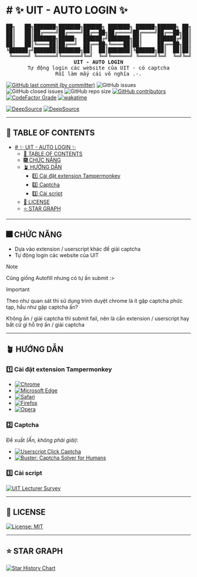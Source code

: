 # # ✨ UIT - AUTO LOGIN ✨

<pre align="center">
██╗   ██╗███████╗███████╗██████╗ ███████╗ ██████╗██████╗ ██╗██████╗ ████████╗
██║   ██║██╔════╝██╔════╝██╔══██╗██╔════╝██╔════╝██╔══██╗██║██╔══██╗╚══██╔══╝
██║   ██║███████╗█████╗  ██████╔╝███████╗██║     ██████╔╝██║██████╔╝   ██║   
██║   ██║╚════██║██╔══╝  ██╔══██╗╚════██║██║     ██╔══██╗██║██╔═══╝    ██║   
╚██████╔╝███████║███████╗██║  ██║███████║╚██████╗██║  ██║██║██║        ██║   
 ╚═════╝ ╚══════╝╚══════╝╚═╝  ╚═╝╚══════╝ ╚═════╝╚═╝  ╚═╝╚═╝╚═╝        ╚═╝   
<strong>UIT - AUTO LOGIN</strong>
Tự động login các website của UIT - có captcha
Rỗi làm mấy cái vô nghĩa .-.
</pre>

[![GitHub last commit (by committer)](https://img.shields.io/github/last-commit/KevinNitroG/UIT-Auto-Login?style=for-the-badge&color=CAEDFF)](../../commits/main)
![GitHub issues](https://img.shields.io/github/issues-raw/KevinNitroG/UIT-Auto-Login?style=for-the-badge&color=ffadad)
![GitHub closed issues](https://img.shields.io/github/issues-closed/KevinNitroG/UIT-Auto-Login?style=for-the-badge&color=%23ffc6ff)
![GitHub repo size](https://img.shields.io/github/repo-size/KevinNitroG/UIT-Auto-Login?style=for-the-badge&color=D8B4F8)
[![GitHub contributors](https://img.shields.io/github/contributors/KevinNitroG/UIT-Auto-Login?style=for-the-badge&color=FBF0B2)](../../graphs/contributors)
[![CodeFactor Grade](https://img.shields.io/codefactor/grade/github/KevinNitroG/UIT-Auto-Login?style=for-the-badge)](https://www.codefactor.io/repository/github/kevinnitrog/UIT-Auto-Login)
[![wakatime](https://wakatime.com/badge/user/018b410d-fa7b-44ba-a5de-f025fcbeb499/project/018d5a73-ed7d-401f-8007-fc00f9139fbd.svg)](https://wakatime.com/badge/user/018b410d-fa7b-44ba-a5de-f025fcbeb499/project/018d5a73-ed7d-401f-8007-fc00f9139fbd)

[![DeepSource](https://app.deepsource.com/gh/KevinNitroG/UIT-Auto-Login.svg/?label=active+issues&show_trend=true&token=nICooCMlbwiUEG0zbfLqGZJg)](https://app.deepsource.com/gh/KevinNitroG/UIT-Auto-Login/)
[![DeepSource](https://app.deepsource.com/gh/KevinNitroG/UIT-Auto-Login.svg/?label=resolved+issues&show_trend=true&token=nICooCMlbwiUEG0zbfLqGZJg)](https://app.deepsource.com/gh/KevinNitroG/UIT-Auto-Login/)

---

## 📃 TABLE OF CONTENTS

-   [# ✨ UIT - AUTO LOGIN ✨](#--uit---auto-login-)
    -   [📃 TABLE OF CONTENTS](#-table-of-contents)
    -   [🎆 CHỨC NĂNG](#-chức-năng)
    -   [🪴 HƯỚNG DẪN](#-hướng-dẫn)
        -   [1️⃣ Cài đặt extension Tampermonkey](#1️⃣-cài-đặt-extension-tampermonkey)
        -   [2️⃣ Captcha](#2️⃣-captcha)
        -   [3️⃣ Cài script](#3️⃣-cài-script)
    -   [📝 LICENSE](#-license)
    -   [⭐ STAR GRAPH](#-star-graph)

---

## 🎆 CHỨC NĂNG

-   Dựa vào extension / userscript khác để giải captcha
-   Tự động login các website của UIT

> [!NOTE]
>
> Cũng giống Autofill nhưng có tự ấn submit :>

> [!IMPORTANT]
>
> Theo như quan sát thì sử dụng trình duyệt chrome là ít gặp captcha phức tạp, hầu như gặp captcha ấn?
>
> Không ấn / giải captcha thì submit fail, nên là cần extension / userscript hay bất cứ gì hỗ trợ ấn / giải captcha

---

## 🪴 HƯỚNG DẪN

### 1️⃣ Cài đặt extension Tampermonkey

-   [![Chrome](https://img.shields.io/badge/Chrome-ffc6ff?style=for-the-badge&logo=googlechrome&logoColor=white)](https://chrome.google.com/webstore/detail/tampermonkey/dhdgffkkebhmkfjojejmpbldmpobfkfo)
-   [![Microsoft Edge](https://img.shields.io/badge/Edge-a0c4ff?style=for-the-badge&logo=microsoftedge&logoColor=white)](https://microsoftedge.microsoft.com/addons/detail/tampermonkey/iikmkjmpaadaobahmlepeloendndfphd)
-   [![Safari](https://img.shields.io/badge/Safari-bdb2ff?style=for-the-badge&logo=safari&logoColor=white)](https://apps.apple.com/us/app/tampermonkey/id1482490089)
-   [![Firefox](https://img.shields.io/badge/Firefox-%23ffd6a5?style=for-the-badge&logo=firefoxbrowser&logoColor=white)](https://addons.mozilla.org/en-US/firefox/addon/tampermonkey/)
-   [![Opera](https://img.shields.io/badge/Opera-ffadad?style=for-the-badge&logo=opera&logoColor=white)](https://addons.opera.com/en/extensions/details/tampermonkey-beta/)

### 2️⃣ Captcha

Đề xuất _(Ấn, không phải giải)_:

-   [![Userscript Click Captcha](https://img.shields.io/badge/Userscript-reCaptcha_Autoclick-ffc6ff?style=for-the-badge)](https://chrome.google.com/webstore/detail/rumola-captcha-solver-for/lnldappkjdflkphpgijmmaaejilhdnaj)
-   [![Buster: Captcha Solver for Humans](https://img.shields.io/badge/Extension-Buster_Captcha_Solver_for_Humans-a0c4ff?style=for-the-badge)](https://chrome.google.com/webstore/detail/buster-captcha-solver-for/mpbjkejclgfgadiemmefgebjfooflfhl)

### 3️⃣ Cài script

[![UIT Lecturer Survey](https://img.shields.io/badge/UIT_Auto_Login-a0c4ff?style=for-the-badge)](../../raw/main/src/UIT-Auto-Login.user.js)

---

## 📝 LICENSE

[![License: MIT](https://img.shields.io/badge/License-MIT-9bf6ff?style=for-the-badge)](./LICENSE)

---

## ⭐ STAR GRAPH

<a href="https://star-history.com/#KevinNitroG/UIT-Auto-Login&Timeline">
  <picture>
    <source media="(prefers-color-scheme: dark)" srcset="https://api.star-history.com/svg?repos=KevinNitroG/UIT-Auto-Login&type=Timeline&theme=dark" />
    <source media="(prefers-color-scheme: light)" srcset="https://api.star-history.com/svg?repos=KevinNitroG/UIT-Auto-Login&type=Timeline" />
    <img alt="Star History Chart" src="https://api.star-history.com/svg?repos=KevinNitroG/UIT-Auto-Login&type=Timeline" />
  </picture>
</a>
